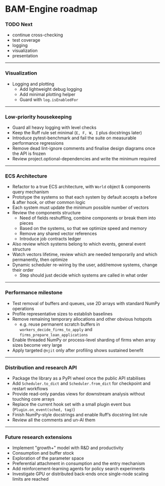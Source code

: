 # BAM-Engine roadmap

### TODO Next

* continue cross-checking
* test coverage
* logging
* visualization
* presentation

---

### Visualization

* Logging and plotting
  * Add lightweight debug logging
  * Add minimal plotting helper
  * Guard with `log.isEnabledFor`

---

### Low-priority housekeeping

* Guard all heavy logging with level checks
* Keep the Ruff rule set minimal (`E, F, W, I` plus docstrings later)
* Introduce pytest-benchmark and fail the suite on measurable performance regressions
* Remove dead lint-ignore comments and finalise design diagrams once the API is frozen
* Review project.optional-dependencies and write the minimum required

---

### ECS Architecture
* Refactor to a true ECS architecture, with `World` object & components query mechanism
* Prototype the systems so that each system by default accepts a before & after hook, or other common logic
* Each system must update the minimum possible number of vectors
* Review the components structure
  * Need of fields reshuffling, combine components or break them into pieces
  * Based on the systems, so that we optimize speed and memory
  * Remove any shared vector references
  * Introduce job contracts ledger
* Also review which systems belong to which events, general event structure
* Watch vectors lifetime, review which are needed temporarily and which permanently, then optimize
* Dynamic scheduler re-wiring by the user, add/remove systems, change their order
  * Step should just decide which systems are called in what order
 
---

### Performance milestone

* Test removal of buffers and queues, use 2D arrays with standard NumPy operations
* Profile representative sizes to establish baselines
* Remove remaining temporary allocations and other obvious hotspots
  * e.g. reuse permanent scratch buffers in `workers_decide_firms_to_apply` and `firms_prepare_loan_applications`
* Enable threaded NumPy or process-level sharding of firms when array sizes become very large
* Apply targeted `@njit` only after profiling shows sustained benefit

---

### Distribution and research API

* Package the library as a PyPI wheel once the public API stabilises
* Add `Scheduler.to_dict` and `Scheduler.from_dict` for checkpoint and restart workflows
* Provide read-only pandas views for downstream analysis without touching core arrays
* Replace the current hook set with a small plugin event bus (`Plugin.on_event(sched, tag)`)
* Finish NumPy-style docstrings and enable Ruff’s docstring lint rule
* Review all the comments and un-AI them

---

### Future research extensions

* Implement "growth+" model with R&D and productivity
* Consumption and buffer stock
* Exploration of the parameter space
* Preferential attachment in consumption and the entry mechanism
* Add reinforcement-learning agents for policy search experiments
* Investigate GPU or distributed back-ends once single-node scaling limits are reached
